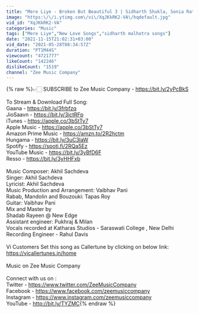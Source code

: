 ```yaml
---
title: "Mere Liye - Broken But Beautiful 3 | Sidharth Shukla, Sonia Rathee | Akhil Sachdeva"
image: "https:\/\/i.ytimg.com\/vi\/XqJKkRK2-VA\/hqdefault.jpg"
vid_id: "XqJKkRK2-VA"
categories: "Music"
tags: ["Mere Liye","New Love Songs","sidharth malhotra songs"]
date: "2021-11-15T21:02:31+03:00"
vid_date: "2021-05-28T08:34:57Z"
duration: "PT1M44S"
viewcount: "4721777"
likeCount: "142246"
dislikeCount: "1519"
channel: "Zee Music Company"
---
```

{% raw %}👉🏻 SUBSCRIBE to Zee Music Company - <a rel="nofollow" target="blank" href="https://bit.ly/2yPcBkS">https://bit.ly/2yPcBkS</a> <br /><br />To Stream &amp; Download Full Song: <br />Gaana - <a rel="nofollow" target="blank" href="https://bit.ly/3frbfzq">https://bit.ly/3frbfzq</a><br />JioSaavn - <a rel="nofollow" target="blank" href="https://bit.ly/3ictRFp">https://bit.ly/3ictRFp</a><br />iTunes - <a rel="nofollow" target="blank" href="https://apple.co/3bStTy7">https://apple.co/3bStTy7</a><br />Apple Music - <a rel="nofollow" target="blank" href="https://apple.co/3bStTy7">https://apple.co/3bStTy7</a><br />Amazon Prime Music - <a rel="nofollow" target="blank" href="https://amzn.to/2R2hctm">https://amzn.to/2R2hctm</a><br />Hungama - <a rel="nofollow" target="blank" href="https://bit.ly/3uC3laW">https://bit.ly/3uC3laW</a><br />Spotify - <a rel="nofollow" target="blank" href="https://spoti.fi/2RQa5Ez">https://spoti.fi/2RQa5Ez</a><br />YouTube Music - <a rel="nofollow" target="blank" href="https://bit.ly/3yBfD6F">https://bit.ly/3yBfD6F</a><br />Resso - <a rel="nofollow" target="blank" href="https://bit.ly/3yHHFxb">https://bit.ly/3yHHFxb</a><br /><br />Music Composer: Akhil Sachdeva<br />Singer: Akhil Sachdeva<br />Lyricist: Akhil Sachdeva<br />Music Production and Arrangement: Vaibhav Pani<br />Rabab, Mandolin and Bouzouki: Tapas Roy<br />Guitar: Vaibhav Pani<br />Mix and Master by <br />Shadab Rayeen @ New Edge<br />Assistant engineer: Pukhraj &amp; Milan<br />Vocals recorded at Katharas Studios - Saraswati College , New Delhi <br />Recording Engineer - Rahul Davis <br /><br />Vi Customers Set this song as Callertune by clicking on below link:<br /><a rel="nofollow" target="blank" href="https://vicallertunes.in/home">https://vicallertunes.in/home</a><br /><br />Music on Zee Music Company<br /><br />Connect with us on :<br />Twitter - <a rel="nofollow" target="blank" href="https://www.twitter.com/ZeeMusicCompany">https://www.twitter.com/ZeeMusicCompany</a><br />Facebook - <a rel="nofollow" target="blank" href="https://www.facebook.com/zeemusiccompany">https://www.facebook.com/zeemusiccompany</a><br />Instagram - <a rel="nofollow" target="blank" href="https://www.instagram.com/zeemusiccompany">https://www.instagram.com/zeemusiccompany</a><br />YouTube - <a rel="nofollow" target="blank" href="http://bit.ly/TYZMC">http://bit.ly/TYZMC</a>{% endraw %}
